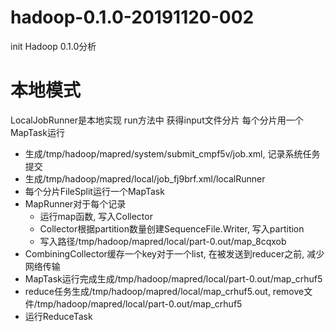 # hadoop-0.1.0-20191120-002
init
Hadoop 0.1.0分析

# 本地模式

LocalJobRunner是本地实现
  run方法中
  获得input文件分片
  每个分片用一个MapTask运行
  
  - 生成/tmp/hadoop/mapred/system/submit_cmpf5v/job.xml, 记录系统任务提交
  - 生成/tmp/hadoop/mapred/local/job_fj9brf.xml/localRunner
  - 每个分片FileSplit运行一个MapTask
  - MapRunner对于每个记录
      - 运行map函数, 写入Collector
      - Collector根据partition数量创建SequenceFile.Writer, 写入partition
      - 写入路径/tmp/hadoop/mapred/local/part-0.out/map_8cqxob
  - CombiningCollector缓存一个key对于一个list, 在被发送到reducer之前, 减少网络传输
  - MapTask运行完成生成/tmp/hadoop/mapred/local/part-0.out/map_crhuf5
  - reduce任务生成/tmp/hadoop/mapred/local/map_crhuf5.out, remove文件/tmp/hadoop/mapred/local/part-0.out/map_crhuf5
  - 运行ReduceTask
  
